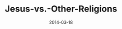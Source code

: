 ---
layout: music 
title: "Jesus-vs.-Other-Religions"
series: "Heavyweights 2"
date: 2014-03-18 
description: "Aren’t all religions basically the same?"
audio: "http://www.crossroads.net/players/media/hq/heavyweights2_wk6.mp3"
audio-duration: ":"
src: "http://www.crossroads.net/players/media/mediumHz/190x110HeavyWeights14.jpg"
---